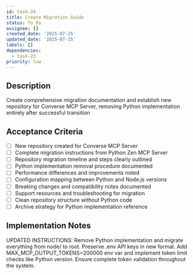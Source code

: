 ```yaml
---
id: task-24
title: Create Migration Guide
status: To Do
assignee: []
created_date: '2025-07-25'
updated_date: '2025-07-25'
labels: []
dependencies:
  - task-23
priority: low
---
```


## Description

Create comprehensive migration documentation and establish new repository for Converse MCP Server, removing Python implementation entirely after successful transition
## Acceptance Criteria

- [ ] New repository created for Converse MCP Server
- [ ] Complete migration instructions from Python Zen MCP Server
- [ ] Repository migration timeline and steps clearly outlined
- [ ] Python implementation removal procedure documented
- [ ] Performance differences and improvements noted
- [ ] Configuration mapping between Python and Node.js versions
- [ ] Breaking changes and compatibility notes documented
- [ ] Support resources and troubleshooting for migration
- [ ] Clean repository structure without Python code
- [ ] Archive strategy for Python implementation reference

## Implementation Notes

UPDATED INSTRUCTIONS: Remove Python implementation and migrate everything from node/ to root. Preserve .env API keys in new format. Add MAX_MCP_OUTPUT_TOKENS=200000 env var and implement token limit checks like Python version. Ensure complete token validation throughout the system.
